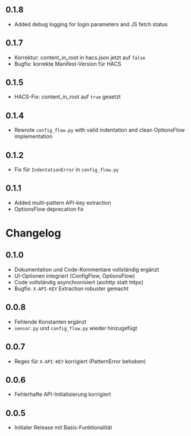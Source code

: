 ## 0.1.8
* Added debug logging for login parameters and JS fetch status

## 0.1.7
* Korrektur: content_in_root in hacs.json jetzt auf `false`
* Bugfix: korrekte Manifest-Version für HACS

## 0.1.5
* HACS-Fix: content_in_root auf `true` gesetzt

## 0.1.4
* Rewrote `config_flow.py` with valid indentation and clean OptionsFlow implementation

## 0.1.2
* Fix für `IndentationError` in `config_flow.py`

## 0.1.1
* Added multi-pattern API-key extraction
* OptionsFlow deprecation fix

# Changelog

## 0.1.0
* Dokumentation und Code-Kommentare vollständig ergänzt
* UI-Optionen integriert (ConfigFlow, OptionsFlow)
* Code vollständig asynchronisiert (aiohttp statt httpx)
* Bugfix: `X-API-KEY` Extraction robuster gemacht

## 0.0.8
* Fehlende Konstanten ergänzt
* `sensor.py` und `config_flow.py` wieder hinzugefügt

## 0.0.7
* Regex für `X-API-KEY` korrigiert (PatternError behoben)

## 0.0.6
* Fehlerhafte API-Initialisierung korrigiert

## 0.0.5
* Initialer Release mit Basis-Funktionalität
